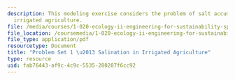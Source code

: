 ```yaml
---
description: This modeling exercise considers the problem of salt accumulation in
  irrigated agriculture.
file: /media/courses/1-020-ecology-ii-engineering-for-sustainability-spring-2008/fab76443af9c4c9c5535280287f6cc92_assn1.pdf
file_location: /coursemedia/1-020-ecology-ii-engineering-for-sustainability-spring-2008/fab76443af9c4c9c5535280287f6cc92_assn1.pdf
file_type: application/pdf
resourcetype: Document
title: "Problem Set 1 \u2013 Salination in Irrigated Agriculture"
type: resource
uid: fab76443-af9c-4c9c-5535-280287f6cc92
---
```

